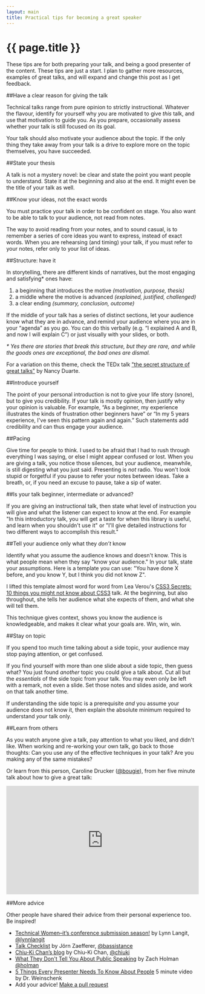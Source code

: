 ```yaml
---
layout: main
title: Practical tips for becoming a great speaker
---
```


# {{ page.title }}

These tips are for both preparing your talk, and being a good presenter of the content. These tips are just a start. I plan to gather more resources, examples of great talks, and will expand and change this post as I get feedback.

##Have a clear reason for giving the talk

Technical talks range from pure opinion to strictly instructional. Whatever the flavour, identify for yourself why *you* are motivated to give *this* talk, and use that motivation to guide you. As you prepare, occasionally assess whether your talk is still focused on its goal.

Your talk should also motivate your audience about the topic. If the only thing they take away from your talk is a drive to explore more on the topic themselves, you have succeeded.

##State your thesis

A talk is not a mystery novel: be clear and state the point you want people to understand. State it at the beginning and also at the end. It might even be the title of your talk as well.

##Know your ideas, not the exact words

You must practice your talk in order to be confident on stage. You also want to be able to talk to your audience, not read from notes.

The way to avoid reading from your notes, and to sound casual, is to remember a series of core ideas you want to express, instead of exact words. When you are rehearsing (and timing) your talk, if you must refer to your notes, refer only to your list of ideas.

##Structure: have it

In storytelling, there are different kinds of narratives, but the most engaging and satisfying* ones have:

1. a beginning that introduces the motive *(motivation, purpose, thesis)*
2. a middle where the motive is advanced *(explained, justified, challenged)*
3. a clear ending *(summary, conclusion, outcome)*

If the middle of your talk has a series of distinct sections, let your audience know what they are in advance, and remind your audience where you are in your “agenda” as you go. You can do this verbally (e.g. “I explained A and B, and now I will explain C”) or just visually with your slides, or both.

*\* Yes there are stories that break this structure, but they are rare, and while the goods ones are exceptional, the bad ones are dismal.*

For a variation on this theme, check the TEDx talk ["the secret structure of great talks"](http://www.ted.com/talks/nancy_duarte_the_secret_structure_of_great_talks.html) by Nancy Duarte.

##Introduce yourself

The point of your personal introduction is not to give your life story (snore), but to give you credibility. If your talk is mostly opinion, then justify why your opinion is valuable. For example, “As a beginner, my experience illustrates the kinds of frustration other beginners have” or “In my 5 years experience, I've seen this pattern again and again.” Such statements add credibility and can thus engage your audience.

##Pacing

Give time for people to think. I used to be afraid that I had to rush through everything I was saying, or else I might appear confused or lost. When you are giving a talk, you notice those silences, but your audience, meanwhile, is still digesting what you just said. Presenting is *not* radio. You won't look stupid or forgetful if you pause to refer your notes between ideas. Take a breath, or, if you need an excuse to pause, take a sip of water.

##Is your talk beginner, intermediate or advanced?

If you are giving an instructional talk, then state what level of instruction you will give and what the listener can expect to know at the end. For example "In this introductory talk, you will get a taste for when this library is useful, and learn when you shouldn't use it" or "I'll give detailed instructions for two different ways to accomplish this result."

##Tell your audience only what they *don’t* know

Identify what you assume the audience knows and doesn't know. This is what people mean when they say "know your audience." In your talk, state your assumptions. Here is a template you can use: "You have done X before, and you know Y, but I think you did not know Z".

I lifted this template almost word for word from Lea Verou's [CSS3 Secrets: 10 things you might not know about CSS3](http://fronteers.nl/congres/2011/sessions/css3-secrets-lea-verou) talk. At the beginning, but also throughout, she tells her audience what she expects of them, and what she will tell them.

This technique gives context, shows you know the audience is knowledgeable, and makes it clear what your goals are. Win, win, win.

##Stay on topic

If you spend too much time talking about a side topic, your audience may stop paying attention, or get confused.

If you find yourself with more than one slide about a side topic, then guess what? You just found *another* topic you could give a talk about. Cut all but the *essentials* of the side topic from your talk. You may even only be left with a remark, not even a slide. Set those notes and slides aside, and work on that talk another time.

If understanding the side topic is a prerequisite *and* you assume your audience does not know it, then explain the absolute minimum required to understand *your* talk only.

##Learn from others

As you watch anyone give a talk, pay attention to what you liked, and didn't like. When working and re-working your own talk, go back to those thoughts: Can you use any of the effective techniques in your talk? Are you making any of the same mistakes?

Or learn from this person, Caroline Drucker ([@bougie](https://twitter.com/bougie)), from her five minute talk about how to give a great talk:

<iframe width="509" height="286" src="http://www.youtube.com/embed/2H36kbMMrZo" frameborder="0" allowfullscreen="true"> </iframe>

##More advice

Other people have shared their advice from their personal experience too. Be inspired!

* [Technical Women–it’s conference submission season!](http://lynnlangit.wordpress.com/2012/01/04/technical-womenits-conference-submission-season/) by Lynn Langit, [@lynnlangit](http://twitter.com/lynnlangit)
* [Talk Checklist](http://bassistance.de/about/talk-checklist/) by Jörn Zaefferer, [@bassistance](http://twitter.com/bassistance)
* [Chiu-Ki Chan’s blog](http://blog.sqisland.com/search/label/speaking) by Chiu-Ki Chan, [@chiuki](http://twitter.com/chiuki)
* [What They Don't Tell You About Public Speaking](http://zachholman.com/posts/what-they-dont-tell-you-about-public-speaking/) by Zach Holman [@holman](http://twitter.com/holman)
* [5 Things Every Presenter Needs To Know About People](http://vimeo.com/44267609) 5 minute video by Dr. Weinschenk
* Add your advice! [Make a pull request](https://github.com/janl/waaa)
